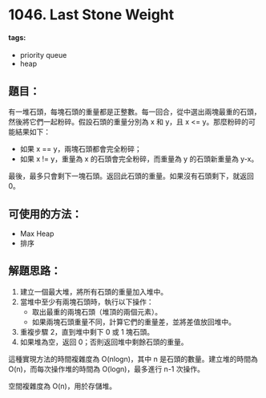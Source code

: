 # 1046. Last Stone Weight
#### tags:
- priority queue
- heap

## 題目：
有一堆石頭，每塊石頭的重量都是正整數。每一回合，從中選出兩塊最重的石頭，然後將它們一起粉碎。假設石頭的重量分別為 x 和 y，且 x <= y。那麼粉碎的可能結果如下：

- 如果 x == y，兩塊石頭都會完全粉碎；
- 如果 x != y，重量為 x 的石頭會完全粉碎，而重量為 y 的石頭新重量為 y-x。

最後，最多只會剩下一塊石頭。返回此石頭的重量。如果沒有石頭剩下，就返回 0。

## 可使用的方法：
- Max Heap
- 排序

## 解題思路： 
1. 建立一個最大堆，將所有石頭的重量加入堆中。
2. 當堆中至少有兩塊石頭時，執行以下操作：
   - 取出最重的兩塊石頭（堆頂的兩個元素）。
   - 如果兩塊石頭重量不同，計算它們的重量差，並將差值放回堆中。
3. 重複步驟 2，直到堆中剩下 0 或 1 塊石頭。
4. 如果堆為空，返回 0；否則返回堆中剩餘石頭的重量。

這種實現方法的時間複雜度為 O(nlogn)，其中 n 是石頭的數量。建立堆的時間為 O(n)，而每次操作堆的時間為 O(logn)，最多進行 n-1 次操作。

空間複雜度為 O(n)，用於存儲堆。


